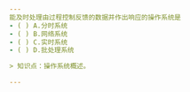 ```yaml
---
能及时处理由过程控制反馈的数据并作出响应的操作系统是
- ( ) A.分时系统 
- ( ) B.网络系统 
- ( ) C.实时系统 
- ( ) D.批处理系统

> 知识点：操作系统概述。

---
```

